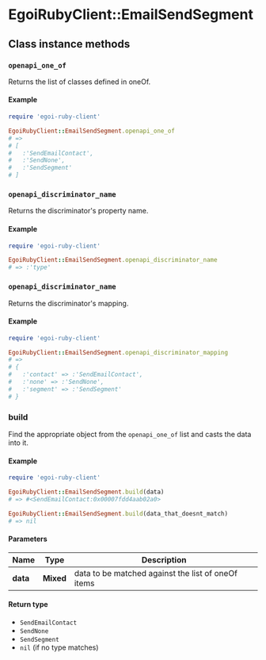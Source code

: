 # EgoiRubyClient::EmailSendSegment

## Class instance methods

### `openapi_one_of`

Returns the list of classes defined in oneOf.

#### Example

```ruby
require 'egoi-ruby-client'

EgoiRubyClient::EmailSendSegment.openapi_one_of
# =>
# [
#   :'SendEmailContact',
#   :'SendNone',
#   :'SendSegment'
# ]
```

### `openapi_discriminator_name`

Returns the discriminator's property name.

#### Example

```ruby
require 'egoi-ruby-client'

EgoiRubyClient::EmailSendSegment.openapi_discriminator_name
# => :'type'
```

### `openapi_discriminator_name`

Returns the discriminator's mapping.

#### Example

```ruby
require 'egoi-ruby-client'

EgoiRubyClient::EmailSendSegment.openapi_discriminator_mapping
# =>
# {
#   :'contact' => :'SendEmailContact',
#   :'none' => :'SendNone',
#   :'segment' => :'SendSegment'
# }
```

### build

Find the appropriate object from the `openapi_one_of` list and casts the data into it.

#### Example

```ruby
require 'egoi-ruby-client'

EgoiRubyClient::EmailSendSegment.build(data)
# => #<SendEmailContact:0x00007fdd4aab02a0>

EgoiRubyClient::EmailSendSegment.build(data_that_doesnt_match)
# => nil
```

#### Parameters

| Name | Type | Description |
| ---- | ---- | ----------- |
| **data** | **Mixed** | data to be matched against the list of oneOf items |

#### Return type

- `SendEmailContact`
- `SendNone`
- `SendSegment`
- `nil` (if no type matches)

